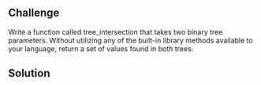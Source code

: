## Challenge 
Write a function called tree_intersection that takes two binary tree parameters.
Without utilizing any of the built-in library methods available to your language, return a set of values found in both trees.

## Solution

